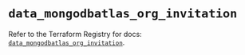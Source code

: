 # `data_mongodbatlas_org_invitation`

Refer to the Terraform Registry for docs: [`data_mongodbatlas_org_invitation`](https://registry.terraform.io/providers/mongodb/mongodbatlas/1.21.1/docs/data-sources/org_invitation).
